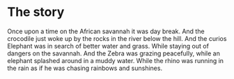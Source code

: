 # The story
Once upon a time on the African savannah it was day break. And the crocodile just woke up by the rocks in the river below the hill.
And the curios Elephant was in search of better water and grass. While staying out of dangers on the savannah. 
And the Zebra was grazing peacefully, while an elephant splashed around in a muddy water.
While the rhino was running in the rain as if he was chasing rainbows and sunshines.
